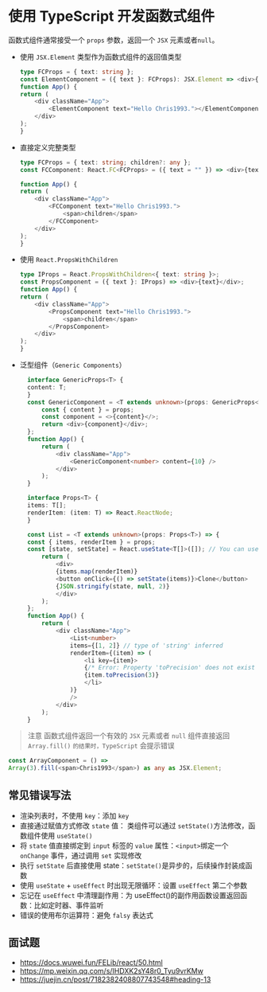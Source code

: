 # 使用 TypeScript 开发函数式组件

函数式组件通常接受一个 `props` 参数，返回一个 `JSX` 元素或者`null`。

<!-- 定义函数组件

```js
function Welcome(props) {
  return <h1>Hello, {props.name}</h1>;
}
```

定义类组件

```js
class Welcome extends React.Component {
  render() {
    return <h1>Hello, {this.props.name}</h1>;
  }
}
``` -->

- 使用 `JSX.Element` 类型作为函数式组件的返回值类型

    ```ts
    type FCProps = { text: string };
    const ElementComponent = ({ text }: FCProps): JSX.Element => <div>{text}</div>;
    function App() {
    return (
        <div className="App">
            <ElementComponent text="Hello Chris1993."></ElementComponent>
        </div>
    );
    }
    ```

- 直接定义完整类型

    ```ts
    type FCProps = { text: string; children?: any };
    const FCComponent: React.FC<FCProps> = ({ text = "" }) => <div>{text}</div>;

    function App() {
    return (
        <div className="App">
            <FCComponent text="Hello Chris1993.">
                <span>children</span>
            </FCComponent>
        </div>
    );
    }
    ```

- 使用 `React.PropsWithChildren`

    ```ts
    type IProps = React.PropsWithChildren<{ text: string }>;
    const PropsComponent = ({ text }: IProps) => <div>{text}</div>;
    function App() {
    return (
        <div className="App">
            <PropsComponent text="Hello Chris1993.">
                <span>children</span>
            </PropsComponent>
        </div>
    );
    }
    ```

- 泛型组件（`Generic Components`）

  ```ts
    interface GenericProps<T> {
    content: T;
    }
    const GenericComponent = <T extends unknown>(props: GenericProps<T>) => {
        const { content } = props;
        const component = <>{content}</>;
        return <div>{component}</div>;
    };
    function App() {
        return (
            <div className="App">
                <GenericComponent<number> content={10} />
            </div>
        );
    }

    interface Props<T> {
    items: T[];
    renderItem: (item: T) => React.ReactNode;
    }

    const List = <T extends unknown>(props: Props<T>) => {
    const { items, renderItem } = props;
    const [state, setState] = React.useState<T[]>([]); // You can use type T in List function scope.
        return (
            <div>
            {items.map(renderItem)}
            <button onClick={() => setState(items)}>Clone</button>
            {JSON.stringify(state, null, 2)}
            </div>
        );
    };
    function App() {
        return (
            <div className="App">
                <List<number>
                items={[1, 2]} // type of 'string' inferred
                renderItem={(item) => (
                    <li key={item}>
                    {/* Error: Property 'toPrecision' does not exist on type 'string'. */}
                    {item.toPrecision(3)}
                    </li>
                )}
                />
            </div>
        );
    }
    ```

> 注意
> 函数式组件返回一个有效的 `JSX` 元素或者 `null`
> 组件直接返回 `Array.fill()` `的结果时，TypeScript` 会提示错误

```ts
const ArrayComponent = () =>
Array(3).fill(<span>Chris1993</span>) as any as JSX.Element;
```

## 常见错误写法

- 渲染列表时，不使用 `key`：添加 `key`
- 直接通过赋值方式修改 `state` 值： 类组件可以通过 `setState()`方法修改，函数组件使用 `useState()`
- 将 `state` 值直接绑定到 `input` 标签的 `value` 属性：`<input>`绑定一个 `onChange` 事件，通过调用 `set` 实现修改
- 执行 `setState` 后直接使用 state：`setState()`是异步的，后续操作封装成函数
- 使用 `useState` + `useEffect` 时出现无限循环：设置 `useEffect` 第二个参数
- 忘记在 `useEffect` 中清理副作用：为 useEffect()的副作用函数设置返回函数：比如定时器、事件监听
- 错误的使用布尔运算符：避免 `falsy` 表达式

## 面试题

- <https://docs.wuwei.fun/FELib/react/50.html>
- <https://mp.weixin.qq.com/s/IHDXK2sY48r0_Tyu9vrKMw>
- <https://juejin.cn/post/7182382408807743548#heading-13>
